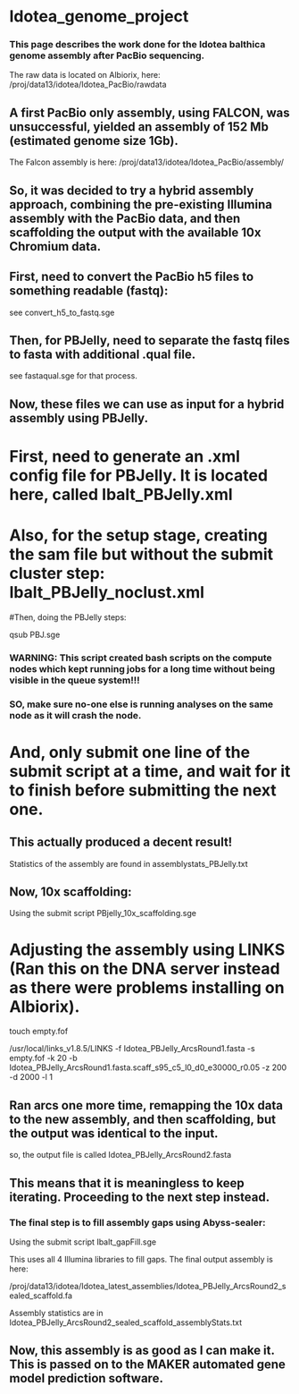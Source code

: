 # Idotea_genome_project
### This page describes the work done for the Idotea balthica genome assembly after PacBio sequencing.

The raw data is located on Albiorix, here:
/proj/data13/idotea/Idotea_PacBio/rawdata

## A first PacBio only assembly, using FALCON, was unsuccessful, yielded an assembly of 152 Mb (estimated genome size 1Gb).
The Falcon assembly is here: /proj/data13/idotea/Idotea_PacBio/assembly/

## So, it was decided to try a hybrid assembly approach, combining the pre-existing Illumina assembly with the PacBio data, and then scaffolding the output with the available 10x Chromium data.

## First, need to convert the PacBio h5 files to something readable (fastq):

see convert_h5_to_fastq.sge

## Then, for PBJelly, need to separate the fastq files to fasta with additional .qual file.

see fastaqual.sge for that process.

## Now, these files we can use as input for a hybrid assembly using PBJelly. 

# First, need to generate an .xml config file for PBJelly. It is located here, called Ibalt_PBJelly.xml
# Also, for the setup stage, creating the sam file but without the submit cluster step: Ibalt_PBJelly_noclust.xml

#Then, doing the PBJelly steps:

qsub PBJ.sge

### WARNING: This script created bash scripts on the compute nodes which kept running jobs for a long time without being visible in the queue system!!!
### SO, make sure no-one else is running analyses on the same node as it will crash the node.

# And, only submit one line of the submit script at a time, and wait for it to finish before submitting the next one.

## This actually produced a decent result!

Statistics of the assembly are found in assemblystats_PBJelly.txt

## Now, 10x scaffolding:

Using the submit script PBjelly_10x_scaffolding.sge

# Adjusting the assembly using LINKS (Ran this on the DNA server instead as there were problems installing on Albiorix).

touch empty.fof

/usr/local/links_v1.8.5/LINKS -f Idotea_PBJelly_ArcsRound1.fasta -s empty.fof -k 20 -b Idotea_PBJelly_ArcsRound1.fasta.scaff_s95_c5_l0_d0_e30000_r0.05 -z 200 -d 2000 -l 1

## Ran arcs one more time, remapping the 10x data to the new assembly, and then scaffolding, but the output was identical to the input.
so, the output file is called Idotea_PBJelly_ArcsRound2.fasta

## This means that it is meaningless to keep iterating. Proceeding to the next step instead.

### The final step is to fill assembly gaps using Abyss-sealer:

Using the submit script Ibalt_gapFill.sge

This uses all 4 Illumina libraries to fill gaps.
The final output assembly is here:

/proj/data13/idotea/Idotea_latest_assemblies/Idotea_PBJelly_ArcsRound2_sealed_scaffold.fa

Assembly statistics are in Idotea_PBJelly_ArcsRound2_sealed_scaffold_assemblyStats.txt

## Now, this assembly is as good as I can make it. This is passed on to the MAKER automated gene model prediction software.

